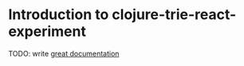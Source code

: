 # Introduction to clojure-trie-react-experiment

TODO: write [great documentation](http://jacobian.org/writing/what-to-write/)
